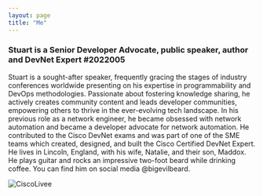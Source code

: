 ```yaml
---
layout: page
title: "Me"
---
```


### Stuart is a Senior Developer Advocate, public speaker, author and DevNet Expert #2022005

Stuart is a sought-after speaker, frequently gracing the stages of industry conferences worldwide presenting on his expertise in programmability and DevOps methodologies. Passionate about fostering knowledge sharing, he actively creates community content and leads developer communities, empowering others to thrive in the ever-evolving tech landscape. In his previous role as a network engineer, he became obsessed with network automation and became a developer advocate for network automation. He contributed to the Cisco DevNet exams and was part of one of the SME teams which created, designed, and built the Cisco Certified DevNet Expert. He lives in Lincoln, England, with his wife, Natalie, and their son, Maddox. He plays guitar and rocks an impressive two-foot beard while drinking coffee. You can find him on social media @bigevilbeard.

![CiscoLivee](./cisco_live_stage.png)
